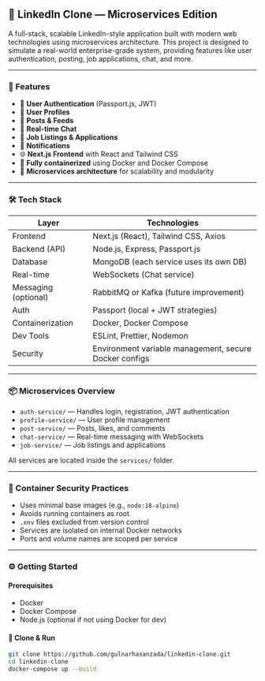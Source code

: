 ## 🔗 LinkedIn Clone — Microservices Edition

A full-stack, scalable LinkedIn-style application built with modern web technologies using microservices architecture. This project is designed to simulate a real-world enterprise-grade system, providing features like user authentication, posting, job applications, chat, and more.

---

### 🚀 Features

* 🔐 **User Authentication** (Passport.js, JWT)
* 👤 **User Profiles**
* 📝 **Posts & Feeds**
* 💬 **Real-time Chat**
* 💼 **Job Listings & Applications**
* 📮 **Notifications**
* 🌐 **Next.js Frontend** with React and Tailwind CSS
* 🐳 **Fully containerized** using Docker and Docker Compose
* 🔸 **Microservices architecture** for scalability and modularity

---

### 🛠️ Tech Stack

| Layer                | Technologies                                           |
| -------------------- | ------------------------------------------------------ |
| Frontend             | Next.js (React), Tailwind CSS, Axios                   |
| Backend (API)        | Node.js, Express, Passport.js                          |
| Database             | MongoDB (each service uses its own DB)                 |
| Real-time            | WebSockets (Chat service)                              |
| Messaging (optional) | RabbitMQ or Kafka (future improvement)                 |
| Auth                 | Passport (local + JWT strategies)                      |
| Containerization     | Docker, Docker Compose                                 |
| Dev Tools            | ESLint, Prettier, Nodemon                              |
| Security             | Environment variable management, secure Docker configs |

---

### 📦 Microservices Overview

* `auth-service/` — Handles login, registration, JWT authentication
* `profile-service/` — User profile management
* `post-service/` — Posts, likes, and comments
* `chat-service/` — Real-time messaging with WebSockets
* `job-service/` — Job listings and applications

All services are located inside the `services/` folder.

---

### 🔐 Container Security Practices

* Uses minimal base images (e.g., `node:18-alpine`)
* Avoids running containers as root
* `.env` files excluded from version control
* Services are isolated on internal Docker networks
* Ports and volume names are scoped per service

---

### ⚙️ Getting Started

#### Prerequisites

* Docker
* Docker Compose
* Node.js (optional if not using Docker for dev)

#### 🔪 Clone & Run

```bash
git clone https://github.com/gulnarhasanzada/linkedin-clone.git
cd linkedin-clone
docker-compose up --build
```



